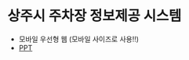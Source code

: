 # 상주시 주차장 정보제공 시스템
- 모바일 우선형 웹 (모바일 사이즈로 사용!!)
- [PPT](https://docs.google.com/presentation/d/1D0i5in3dmeE1hxrDi6YU5hujBBGxP6cw/edit?usp=drive_link&ouid=115971863056044464988&rtpof=true&sd=true)
